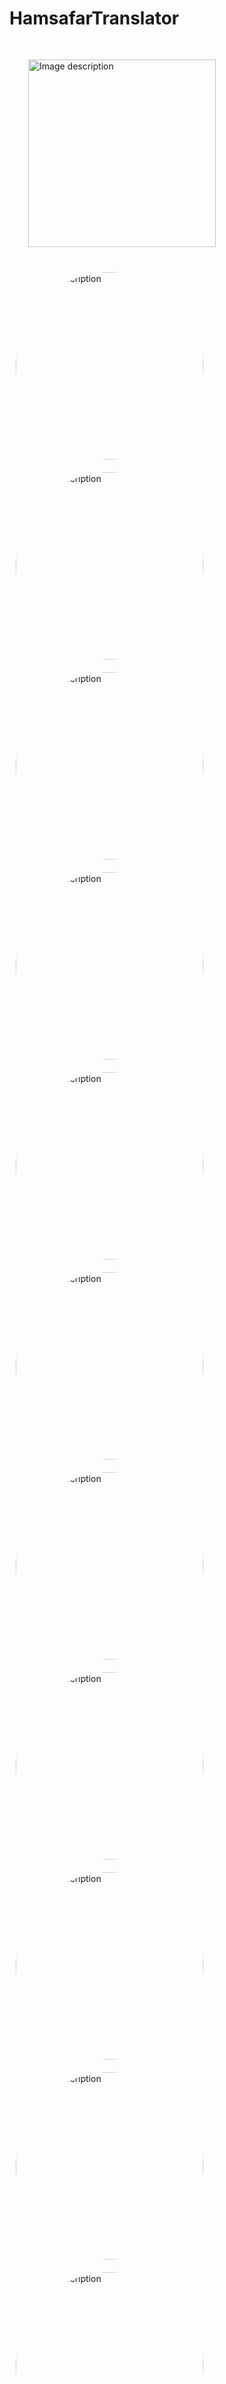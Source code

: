 # HamsafarTranslator

<img src="https://github.com/user-attachments/assets/ed1b348d-b279-4cda-b906-7985b7ff3cb0" alt="Image description" width="300" style="margin: 20px; padding: 10px;" />
<img src="https://github.com/user-attachments/assets/2a72a9cd-b3de-487b-9749-0ab1381c633a" alt="Image description" width="300" style="border-radius: 50%; padding: 10px;" />
<img src="https://github.com/user-attachments/assets/e5721eb9-9895-42a4-a111-fcbf00418419" alt="Image description" width="300" style="border-radius: 50%; padding: 10px;" />
<img src="https://github.com/user-attachments/assets/4e270314-878b-4497-b685-ca3acebf8e15" alt="Image description" width="300" style="border-radius: 50%; padding: 10px;" />
<img src="https://github.com/user-attachments/assets/2f21a720-08f1-43d7-806a-ffd5f3cb0fee" alt="Image description" width="300" style="border-radius: 50%; padding: 10px;" />
<img src="https://github.com/user-attachments/assets/2f21a720-08f1-43d7-806a-ffd5f3cb0fee" alt="Image description" width="300" style="border-radius: 50%; padding: 10px;" />
<img src="https://github.com/user-attachments/assets/16eb476a-c4f5-483e-b3f2-d7e31bb2b33f" alt="Image description" width="300" style="border-radius: 50%; padding: 10px;" />
<img src="https://github.com/user-attachments/assets/c810b249-f2f4-4c3b-b637-b8beed3e62f4" alt="Image description" width="300" style="border-radius: 50%; padding: 10px;" />
<img src="https://github.com/user-attachments/assets/716942d9-e0de-4907-9f0a-3da3ee412aea" alt="Image description" width="300" style="border-radius: 50%; padding: 10px;" />
<img src="https://github.com/user-attachments/assets/e55d8152-4e03-4627-be79-67438f5fbbd5" alt="Image description" width="300" style="border-radius: 50%; padding: 10px;" />
<img src="https://github.com/user-attachments/assets/302ac757-b14a-47c6-8326-ec0fee09b996" alt="Image description" width="300" style="border-radius: 50%; padding: 10px;" />
<img src="https://github.com/user-attachments/assets/ed1b348d-b279-4cda-b906-7985b7ff3cb0" alt="Image description" width="300" style="border-radius: 50%; padding: 10px;" />
<img src="https://github.com/user-attachments/assets/7fefdb17-721b-4fdf-947e-0d15139ff7d0" alt="Image description" width="300" style="border-radius: 50%; padding: 10px;" />







